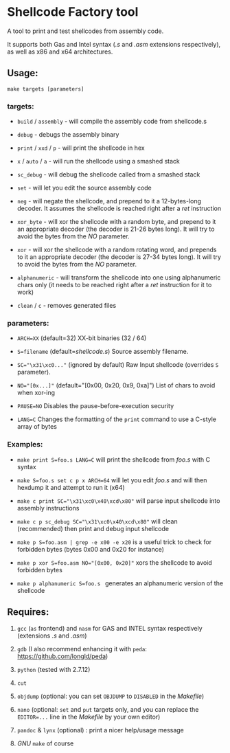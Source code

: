 # Shellcode Factory tool
A tool to print and test shellcodes from assembly code. 

It supports both Gas and Intel syntax (_.s_ and _.asm_ extensions respectively), as well as x86 and x64 architectures.


## Usage:

	make targets [parameters]

 
### targets:

+ `build` / `assembly`		- will compile the assembly code from shellcode.s

+ `debug`			- debugs the assembly binary

+ `print` / `xxd` / `p`		- will print the shellcode in hex

+ `x` / `auto` / `a`		- will run the shellcode using a smashed stack

+ `sc_debug`			- will debug the shellcode called from a smashed stack

+ `set`				- will let you edit the source assembly code

+ `neg`				- will negate the shellcode, and prepend to it a 12-bytes-long decoder. It assumes the shellcode is reached right after a _ret_ instruction

+ `xor_byte`			- will xor the shellcode with a random byte, and prepend to it an appropriate decoder
(the decoder is 21-26 bytes long). It will try to avoid the bytes from the _NO_ parameter.

+ `xor`				- will xor the shellcode with a random rotating word, and prepends to it an appropriate decoder
(the decoder is 27-34 bytes long). It will try to avoid the bytes from the _NO_ parameter.

+  `alphanumeric`		- will transform the shellcode into one using alphanumeric chars only
(it needs to be reached right after a _ret_ instruction for it to work)

+  `clean` / `c`		- removes generated files

 
### parameters:

+ `ARCH=XX`		(default=32)			XX-bit binaries (32 / 64)

+ `S=filename`		(default=_shellcode.s_)		Source assembly filename.

+ `SC="\x31\xc0..."`	(ignored by default)		Raw Input shellcode (overrides `S` parameter).

+ `NO="[0x...]"` (default="[0x00, 0x20, 0x9, 0xa]")	List of chars to avoid when xor-ing

+ `PAUSE=NO`						Disables the pause-before-execution security

+ `LANG=C`						Changes the formatting of the `print` command to use a C-style array of bytes


### Examples:

+ `make print S=foo.s LANG=C` will print the shellcode from _foo.s_ with C syntax

+ `make S=foo.s set c p x ARCH=64` will let you edit _foo.s_ and will then hexdump it and attempt to run it (x64)

+ `make c print SC="\x31\xc0\x40\xcd\x80"` will parse input shellcode into assembly instructions

+ `make c p sc_debug SC="\x31\xc0\x40\xcd\x80"` will clean (recommended) then print and debug input shellcode

+ `make p S=foo.asm | grep -e x00 -e x20` is a useful trick to check for forbidden bytes (bytes 0x00 and 0x20 for instance)

+ `make p xor S=foo.asm NO="[0x00, 0x20]"` xors the shellcode to avoid forbidden bytes

+ `make p alphanumeric S=foo.s ` generates an alphanumeric version of the shellcode


## Requires: 

1. `gcc` (`as` frontend) and `nasm` for GAS and INTEL syntax respectively (extensions _.s_ and _.asm_)

2. `gdb` (I also recommend enhancing it with `peda`: https://github.com/longld/peda)

3. `python` (tested with 2.7.12)

4. `cut`

5. `objdump` (optional: you can set `OBJDUMP` to `DISABLED` in the _Makefile_)

6. `nano` (optional: `set` and `put` targets only, and you can replace the `EDITOR=...` line in the _Makefile_ by your own editor)

7. `pandoc` & `lynx` (optional) : print a nicer help/usage message

8. _GNU_ `make` of course
